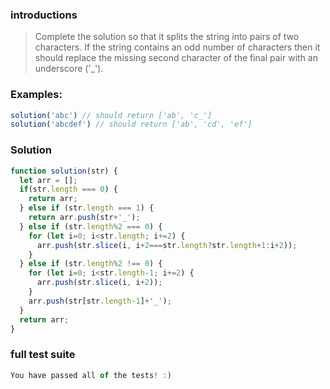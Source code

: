 ### introductions

> Complete the solution so that it splits the string into pairs of two characters. If the string contains an odd number of characters then it should replace the missing second character of the final pair with an underscore ('_').



### Examples:

```javascript
solution('abc') // should return ['ab', 'c_']
solution('abcdef') // should return ['ab', 'cd', 'ef']
```



### Solution

```js
function solution(str) {
  let arr = [];
  if(str.length === 0) {
    return arr;
  } else if (str.length === 1) {
    return arr.push(str+'_');
  } else if (str.length%2 === 0) {
    for (let i=0; i<str.length; i+=2) {
      arr.push(str.slice(i, i+2===str.length?str.length+1:i+2));
    }
  } else if (str.length%2 !== 0) {
    for (let i=0; i<str.length-1; i+=2) {
      arr.push(str.slice(i, i+2));
    }
    arr.push(str[str.length-1]+'_');
  }
  return arr;
}
```





### full test suite

```js
You have passed all of the tests! :)
```

